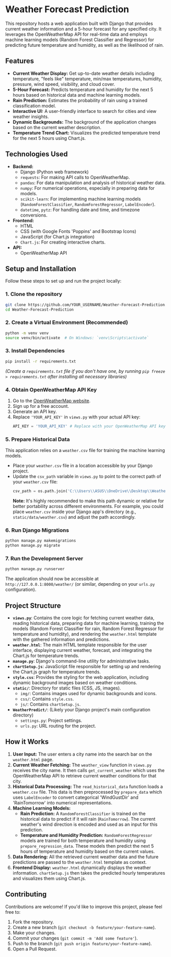 # Weather Forecast Prediction

This repository hosts a web application built with Django that provides current weather information and a 5-hour forecast for any specified city. It leverages the OpenWeatherMap API for real-time data and employs machine learning models (Random Forest Classifier and Regressor) for predicting future temperature and humidity, as well as the likelihood of rain.

## Features

  * **Current Weather Display:** Get up-to-date weather details including temperature, "feels like" temperature, min/max temperatures, humidity, pressure, wind speed, visibility, and cloud cover.
  * **5-Hour Forecast:** Predicts temperature and humidity for the next 5 hours based on historical data and machine learning models.
  * **Rain Prediction:** Estimates the probability of rain using a trained classification model.
  * **Interactive UI:** A user-friendly interface to search for cities and view weather insights.
  * **Dynamic Backgrounds:** The background of the application changes based on the current weather description.
  * **Temperature Trend Chart:** Visualizes the predicted temperature trend for the next 5 hours using Chart.js.

## Technologies Used

  * **Backend:**
      * Django (Python web framework)
      * `requests`: For making API calls to OpenWeatherMap.
      * `pandas`: For data manipulation and analysis of historical weather data.
      * `numpy`: For numerical operations, especially in preparing data for models.
      * `scikit-learn`: For implementing machine learning models (`RandomForestClassifier`, `RandomForestRegressor`, `LabelEncoder`).
      * `datetime`, `pytz`: For handling date and time, and timezone conversions.
  * **Frontend:**
      * HTML
      * CSS (with Google Fonts 'Poppins' and Bootstrap Icons)
      * JavaScript (for Chart.js integration)
      * `Chart.js`: For creating interactive charts.
  * **API:**
      * OpenWeatherMap API

## Setup and Installation

Follow these steps to set up and run the project locally:

### 1\. Clone the repository

```bash
git clone https://github.com/YOUR_USERNAME/Weather-Forecast-Prediction.git
cd Weather-Forecast-Prediction
```

### 2\. Create a Virtual Environment (Recommended)

```bash
python -m venv venv
source venv/bin/activate  # On Windows: `venv\Scripts\activate`
```

### 3\. Install Dependencies

```bash
pip install -r requirements.txt
```

*(Create a `requirements.txt` file if you don't have one, by running `pip freeze > requirements.txt` after installing all necessary libraries)*

### 4\. Obtain OpenWeatherMap API Key

1.  Go to the [OpenWeatherMap website](https://openweathermap.org/api).
2.  Sign up for a free account.
3.  Generate an API key.
4.  Replace `'YOUR_API_KEY'` in `views.py` with your actual API key:
    ```python
    API_KEY = 'YOUR_API_KEY' # Replace with your OpenWeatherMap API key
    ```

### 5\. Prepare Historical Data

This application relies on a `weather.csv` file for training the machine learning models.

  * Place your `weather.csv` file in a location accessible by your Django project.
  * Update the `csv_path` variable in `views.py` to point to the correct path of your `weather.csv` file:
    ```python
    csv_path = os.path.join('C:\\Users\\ASUS\\OneDrive\\Desktop\\Weather_pred\\weather.csv') # Update this path
    ```
    **Note:** It's highly recommended to make this path dynamic or relative for better portability across different environments. For example, you could place `weather.csv` inside your Django app's directory (e.g., `static/data/weather.csv`) and adjust the path accordingly.

### 6\. Run Django Migrations

```bash
python manage.py makemigrations
python manage.py migrate
```

### 7\. Run the Development Server

```bash
python manage.py runserver
```

The application should now be accessible at `http://127.0.0.1:8000/weather/` (or similar, depending on your `urls.py` configuration).

## Project Structure

  * **`views.py`**: Contains the core logic for fetching current weather data, reading historical data, preparing data for machine learning, training the models (Random Forest Classifier for rain, Random Forest Regressor for temperature and humidity), and rendering the `weather.html` template with the gathered information and predictions.
  * **`weather.html`**: The main HTML template responsible for the user interface, displaying current weather, forecast, and integrating the Chart.js for temperature trends.
  * **`manage.py`**: Django's command-line utility for administrative tasks.
  * **`chartSetup.js`**: JavaScript file responsible for setting up and rendering the Chart.js graph for temperature trends.
  * **`style.css`**: Provides the styling for the web application, including dynamic background images based on weather conditions.
  * **`static/`**: Directory for static files (CSS, JS, images).
      * `img/`: Contains images used for dynamic backgrounds and icons.
      * `css/`: Contains `style.css`.
      * `js/`: Contains `chartSetup.js`.
  * **`WeatherPredict/`**: (Likely your Django project's main configuration directory)
      * `settings.py`: Project settings.
      * `urls.py`: URL routing for the project.

## How it Works

1.  **User Input:** The user enters a city name into the search bar on the `weather.html` page.
2.  **Current Weather Fetching:** The `weather_view` function in `views.py` receives the city name. It then calls `get_current_weather` which uses the OpenWeatherMap API to retrieve current weather conditions for that city.
3.  **Historical Data Processing:** The `read_historical_data` function loads a `weather.csv` file. This data is then preprocessed by `prepare_data` which uses `LabelEncoder` to convert categorical 'WindGustDir' and 'RainTomorrow' into numerical representations.
4.  **Machine Learning Models:**
      * **Rain Prediction:** A `RandomForestClassifier` is trained on the historical data to predict if it will rain (`RainTomorrow`). The current weather's wind direction is encoded and used as an input for this prediction.
      * **Temperature and Humidity Prediction:** `RandomForestRegressor` models are trained for both temperature and humidity using `prepare_regression_data`. These models then predict the next 5 hours of temperature and humidity based on the current values.
5.  **Data Rendering:** All the retrieved current weather data and the future predictions are passed to the `weather.html` template as context.
6.  **Frontend Display:** `weather.html` dynamically displays the weather information. `chartSetup.js` then takes the predicted hourly temperatures and visualizes them using Chart.js.

## Contributing

Contributions are welcome\! If you'd like to improve this project, please feel free to:

1.  Fork the repository.
2.  Create a new branch (`git checkout -b feature/your-feature-name`).
3.  Make your changes.
4.  Commit your changes (`git commit -m 'Add some feature'`).
5.  Push to the branch (`git push origin feature/your-feature-name`).
6.  Open a Pull Request.
